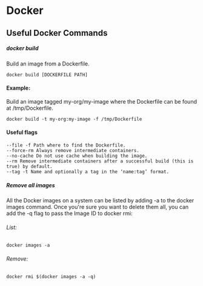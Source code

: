 # Docker

## Useful Docker Commands

##### docker build

Build an image from a Dockerfile.

```shell
docker build [DOCKERFILE PATH]
```

#### Example:
Build an image tagged my-org/my-image where the Dockerfile can be found at /tmp/Dockerfile.
```shell
docker build -t my-org:my-image -f /tmp/Dockerfile
```
#### Useful flags
```shell
--file -f Path where to find the Dockerfile.
--force-rm Always remove intermediate containers.
--no-cache Do not use cache when building the image.
--rm Remove intermediate containers after a successful build (this is true) by default.
--tag -t Name and optionally a tag in the ‘name:tag’ format.
```

##### Remove all images
All the Docker images on a system can be listed by adding -a to the docker images command. Once you're sure you want to delete them all, you can add the -q flag to pass the Image ID to docker rmi:

###### List:

```shell
docker images -a
```

###### Remove:

```shell
docker rmi $(docker images -a -q)
```
